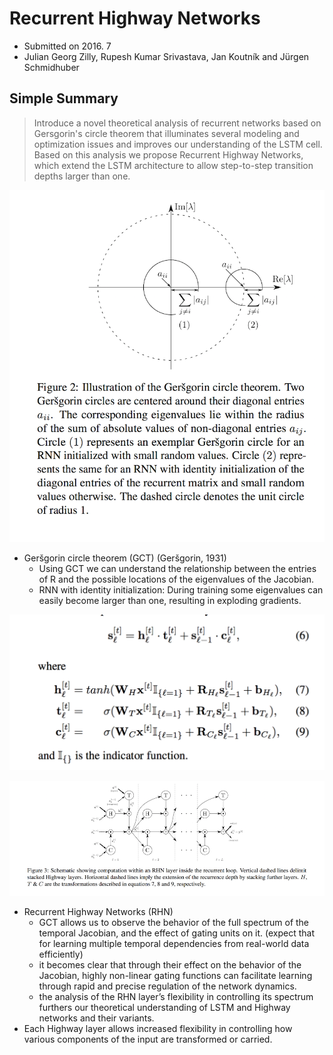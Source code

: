 # Recurrent Highway Networks

- Submitted on 2016. 7
- Julian Georg Zilly, Rupesh Kumar Srivastava, Jan Koutník and Jürgen Schmidhuber

## Simple Summary

>  Introduce a novel theoretical analysis of recurrent networks based on Gersgorin's circle theorem that illuminates several modeling and optimization issues and improves our understanding of the LSTM cell. Based on this analysis we propose Recurrent Highway Networks, which extend the LSTM architecture to allow step-to-step transition depths larger than one. 

![images](../images/recurrent_highway_1.png)

- Geršgorin circle theorem (GCT) (Geršgorin, 1931)
	- Using GCT we can understand the relationship between the entries of R and the possible locations of the eigenvalues of the Jacobian.
	- RNN with identity initialization: During training some eigenvalues can easily become larger than one, resulting in exploding gradients.

![images](../images/recurrent_highway_2.png)

![images](../images/recurrent_highway_3.png)

- Recurrent Highway Networks (RHN)
	- GCT allows us to observe the behavior of the full spectrum of the temporal Jacobian, and the effect of gating units on it. (expect that for learning multiple temporal dependencies from real-world data efficiently)
	- it becomes clear that through their effect on the behavior of the Jacobian, highly non-linear gating functions can facilitate learning through rapid and precise regulation of the network dynamics.
	- the analysis of the RHN layer’s flexibility in controlling its spectrum furthers our theoretical understanding of LSTM and Highway networks and their variants.
- Each Highway layer allows increased flexibility in controlling how various components of the input are transformed or carried.